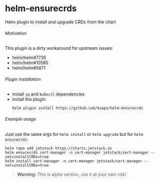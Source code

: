 # helm-ensurecrds

Helm plugin to install and upgrade CRDs from the chart

###### Motivation

This plugin is a dirty workaround for upstream issues:

- helm/helm#7735
- helm/helm#10585
- helm/helm#5871

###### Plugin installation

- Install `yq` and `kubectl` dependencies
- Install the plugin:
  ```shell
  helm plugin install https://github.com/kvaps/helm-ensurecrds
  ```

###### Example usage

Just use the same args for `helm install` or `helm upgrade` but for `helm ensurecrds`:

```shell
helm repo add jetstack https://charts.jetstack.io
helm ensurecrds cert-manager -n cert-manager jetstack/cert-manager --set=installCRDs=true
helm install cert-manager -n cert-manager jetstack/cert-manager --set=installCRDs=true
```

> **Warning:** This is alpha version, use it at your own risk!

